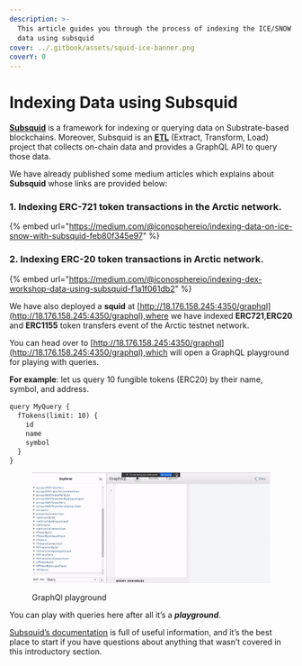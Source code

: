 ```yaml
---
description: >-
  This article guides you through the process of indexing the ICE/SNOW Network
  data using subsquid
cover: ../.gitbook/assets/squid-ice-banner.png
coverY: 0
---
```


# Indexing Data using Subsquid

[**Subsquid**](https://docs.subsquid.io/) is a framework for indexing or querying data on Substrate-based blockchains. Moreover, Subsquid is an [**ETL**](https://en.wikipedia.org/wiki/Extract,\_transform,\_load) (Extract, Transform, Load) project that collects on-chain data and provides a GraphQL API to query those data.

We have already published some medium articles which explains about **Subsquid** whose links are provided below:

### 1. Indexing ERC-721 token transactions in the Arctic network.

{% embed url="https://medium.com/@iconosphereio/indexing-data-on-ice-snow-with-subsquid-feb80f345e97" %}

### 2. Indexing ERC-20 token transactions in Arctic network.

{% embed url="https://medium.com/@iconosphereio/indexing-dex-workshop-data-using-subsquid-f1a1f061db2" %}

We have also deployed a **squid** at [http://18.176.158.245:4350/graphql](http://18.176.158.245:4350/graphql),where we have indexed **ERC721**,**ERC20** and **ERC1155** token transfers event of the Arctic testnet network.

You can head over to [http://18.176.158.245:4350/graphql](http://18.176.158.245:4350/graphql),which will open a GraphQL playground for playing with queries.

**For example**: let us query 10 fungible tokens (ERC20) by their name, symbol, and address.

```
query MyQuery {
  fTokens(limit: 10) {
    id
    name
    symbol
  }
}
```

<figure><img src="../.gitbook/assets/xyz.gif" alt=""><figcaption><p>GraphQl playground</p></figcaption></figure>

You can play with queries here after all it’s a _**playground**_.

[Subsquid’s documentation](https://docs.subsquid.io/) is full of useful information, and it’s the best place to start if you have questions about anything that wasn’t covered in this introductory section.
